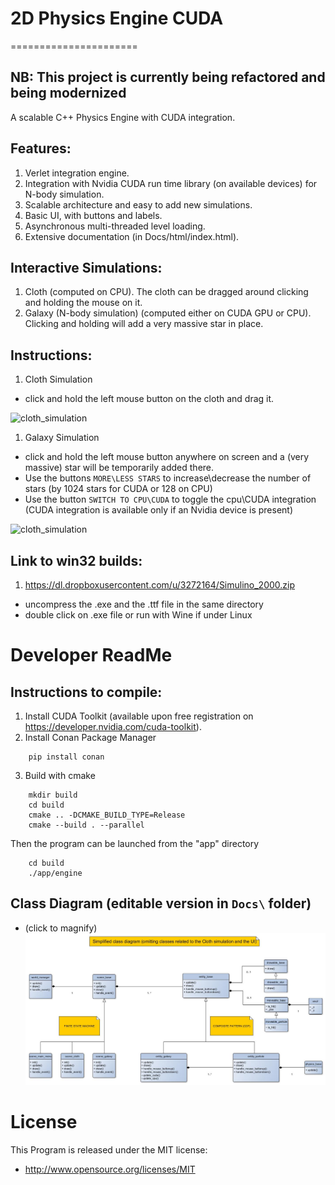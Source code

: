 # 2D Physics Engine CUDA
======================

## NB: This project is currently being refactored and being modernized

A scalable C++ Physics Engine with CUDA integration.

## Features:
1. Verlet integration engine.
1. Integration with Nvidia CUDA run time library (on available devices) for N-body simulation.
1. Scalable architecture and easy to add new simulations.
1. Basic UI, with buttons and labels.
1. Asynchronous multi-threaded level loading.
1. Extensive documentation (in Docs/html/index.html).

## Interactive Simulations:
1. Cloth (computed on CPU). The cloth can be dragged around clicking and holding the mouse on it.
1. Galaxy (N-body simulation) (computed either on CUDA GPU or CPU). Clicking and holding will add a very massive star in place.


## Instructions:
1. Cloth Simulation
  - click and hold the left mouse button on the cloth and drag it.

  ![cloth_simulation](/Docs/Simulino_2000_cloth.gif?raw=true)

1. Galaxy Simulation
  - click and hold the left mouse button anywhere on screen and a (very massive) star will be temporarily added there.
  - Use the buttons `MORE\LESS STARS` to increase\decrease the number of stars (by 1024 stars for CUDA or 128 on CPU)
  - Use the button `SWITCH TO CPU\CUDA` to toggle the cpu\CUDA integration
    (CUDA integration is available only if an Nvidia device is present)

  ![cloth_simulation](/Docs/Simulino_2000_galaxy.gif?raw=true)

## Link to win32 builds:
1. https://dl.dropboxusercontent.com/u/3272164/Simulino_2000.zip
  - uncompress the .exe and the .ttf file in the same directory
  - double click on .exe file or run with Wine if under Linux

# Developer ReadMe

## Instructions to compile:
1. Install CUDA Toolkit (available upon free registration on https://developer.nvidia.com/cuda-toolkit).
2. Install Conan Package Manager

```
    pip install conan
```

3. Build with cmake

```
    mkdir build
    cd build
    cmake .. -DCMAKE_BUILD_TYPE=Release
    cmake --build . --parallel
```

Then the program can be launched from the "app" directory

```
    cd build
    ./app/engine
```



## Class Diagram (editable version in `Docs\` folder)
- (click to magnify)
![Class Diagram](/Docs/class_diagram.jpg?raw=true)


License
=======

This Program is released under the MIT license:

* http://www.opensource.org/licenses/MIT

